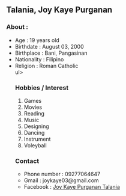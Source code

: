 <h2>Talania, Joy Kaye Purganan</h2>

<h3>About : </h3>
<ul>
  <li>Age : 19 years old</li>
  <li>Birthdate : August 03, 2000</li>
  <li>Birthplace : Bani, Pangasinan</li>
  <li>Nationality : Filipino</li>
  <li>Religion : Roman Catholic</li>
ul>

<h3>Hobbies / Interest</h3>

<ol>
  <li>Games</li>
  <li>Movies</li>
  <li>Reading</li>
  <li>Music</li>
  <li>Designing</li>
  <li>Dancing</li>
  <li>Instrument</li>
  <li>Voleyball</li>
</ol>

<h3>Contact</h3>

<ul>
  <li>Phone number : 09277064647</li>
  <li>Gmail : joykaye03@gmail.com</li>
  <li>Facebook : <a href="https://www.facebook.com/joykaye.talania.3">Joy Kaye Purganan Talania</a></li>
</ul>

